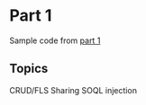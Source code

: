 # Part 1

Sample code from [part 1](https://developer.salesforce.com/events/webinars/secure_development)

## Topics

CRUD/FLS
Sharing
SOQL injection